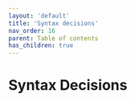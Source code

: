 ```yaml
---
layout: 'default'
title: 'Syntax decisions'
nav_order: 16
parent: Table of contents
has_children: true
---
```


# Syntax Decisions
